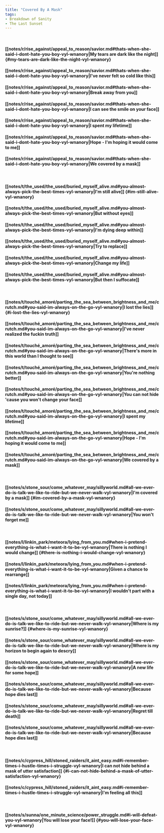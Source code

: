 ```yaml
---
title: "Covered By A Mask"
tags:
- Breakdown of Sanity
- The Last Sunset
---
```

&nbsp;
#### [[notes/r/rise_against/appeal_to_reason/savior.md#thats-when-she-said-i-dont-hate-you-boy-vyl-wnanory|My tears are dark like the night]] {#my-tears-are-dark-like-the-night-vyl-wnanory}
#### [[notes/r/rise_against/appeal_to_reason/savior.md#thats-when-she-said-i-dont-hate-you-boy-vyl-wnanory|I've never felt so cold like this]]
#### [[notes/r/rise_against/appeal_to_reason/savior.md#thats-when-she-said-i-dont-hate-you-boy-vyl-wnanory|Break away from you]]
#### [[notes/r/rise_against/appeal_to_reason/savior.md#thats-when-she-said-i-dont-hate-you-boy-vyl-wnanory|I can see the smile on your face]]
#### [[notes/r/rise_against/appeal_to_reason/savior.md#thats-when-she-said-i-dont-hate-you-boy-vyl-wnanory|I spent my lifetime]]
#### [[notes/r/rise_against/appeal_to_reason/savior.md#thats-when-she-said-i-dont-hate-you-boy-vyl-wnanory|Hope - I'm hoping it would come to me]]
#### [[notes/r/rise_against/appeal_to_reason/savior.md#thats-when-she-said-i-dont-hate-you-boy-vyl-wnanory|We covered by a mask]]
&nbsp;
#### [[notes/t/the_used/the_used/buried_myself_alive.md#you-almost-always-pick-the-best-times-vyl-wnanory|I'm still alive]] {#im-still-alive-vyl-wnanory}
#### [[notes/t/the_used/the_used/buried_myself_alive.md#you-almost-always-pick-the-best-times-vyl-wnanory|But without eyes]]
#### [[notes/t/the_used/the_used/buried_myself_alive.md#you-almost-always-pick-the-best-times-vyl-wnanory|I'm dying deep within]]
#### [[notes/t/the_used/the_used/buried_myself_alive.md#you-almost-always-pick-the-best-times-vyl-wnanory|Try to replace]]
#### [[notes/t/the_used/the_used/buried_myself_alive.md#you-almost-always-pick-the-best-times-vyl-wnanory|Change my life]]
#### [[notes/t/the_used/the_used/buried_myself_alive.md#you-almost-always-pick-the-best-times-vyl-wnanory|But then I suffocate]]
&nbsp;
#### [[notes/t/touché_amoré/parting_the_sea_between_brightness_and_me/crutch.md#you-said-im-always-on-the-go-vyl-wnanory|I lost the lies]] {#i-lost-the-lies-vyl-wnanory}
#### [[notes/t/touché_amoré/parting_the_sea_between_brightness_and_me/crutch.md#you-said-im-always-on-the-go-vyl-wnanory|I've never realized the fuckin truth]]
#### [[notes/t/touché_amoré/parting_the_sea_between_brightness_and_me/crutch.md#you-said-im-always-on-the-go-vyl-wnanory|There's more in this world than I thought to see]]
#### [[notes/t/touché_amoré/parting_the_sea_between_brightness_and_me/crutch.md#you-said-im-always-on-the-go-vyl-wnanory|You're nothing better]]
#### [[notes/t/touché_amoré/parting_the_sea_between_brightness_and_me/crutch.md#you-said-im-always-on-the-go-vyl-wnanory|You can not hide 'cause you won't change your face]]
#### [[notes/t/touché_amoré/parting_the_sea_between_brightness_and_me/crutch.md#you-said-im-always-on-the-go-vyl-wnanory|I spent my lifetime]]
#### [[notes/t/touché_amoré/parting_the_sea_between_brightness_and_me/crutch.md#you-said-im-always-on-the-go-vyl-wnanory|Hope - I'm hoping it would come to me]]
#### [[notes/t/touché_amoré/parting_the_sea_between_brightness_and_me/crutch.md#you-said-im-always-on-the-go-vyl-wnanory|We covered by a mask]]
&nbsp;
#### [[notes/s/stone_sour/come_whatever_may/sillyworld.md#all-we-ever-do-is-talk-we-like-to-ride-but-we-never-walk-vyl-wnanory|I'm covered by a mask]] {#im-covered-by-a-mask-vyl-wnanory}
#### [[notes/s/stone_sour/come_whatever_may/sillyworld.md#all-we-ever-do-is-talk-we-like-to-ride-but-we-never-walk-vyl-wnanory|You won't forget me]]
&nbsp;
#### [[notes/l/linkin_park/meteora/lying_from_you.md#when-i-pretend-everything-is-what-i-want-it-to-be-vyl-wnanory|There is nothing I would change]] {#there-is-nothing-i-would-change-vyl-wnanory}
#### [[notes/l/linkin_park/meteora/lying_from_you.md#when-i-pretend-everything-is-what-i-want-it-to-be-vyl-wnanory|Given a chance to rearrange]]
#### [[notes/l/linkin_park/meteora/lying_from_you.md#when-i-pretend-everything-is-what-i-want-it-to-be-vyl-wnanory|I wouldn't part with a single day, not today]]
&nbsp;
#### [[notes/s/stone_sour/come_whatever_may/sillyworld.md#all-we-ever-do-is-talk-we-like-to-ride-but-we-never-walk-vyl-wnanory|Where is my sunrise?]] {#where-is-my-sunrise-vyl-wnanory}
#### [[notes/s/stone_sour/come_whatever_may/sillyworld.md#all-we-ever-do-is-talk-we-like-to-ride-but-we-never-walk-vyl-wnanory|Where is my horizon to begin again to descry]]
#### [[notes/s/stone_sour/come_whatever_may/sillyworld.md#all-we-ever-do-is-talk-we-like-to-ride-but-we-never-walk-vyl-wnanory|A new life for some hope]]
#### [[notes/s/stone_sour/come_whatever_may/sillyworld.md#all-we-ever-do-is-talk-we-like-to-ride-but-we-never-walk-vyl-wnanory|Because hope dies last]]
#### [[notes/s/stone_sour/come_whatever_may/sillyworld.md#all-we-ever-do-is-talk-we-like-to-ride-but-we-never-walk-vyl-wnanory|Regret till death]]
#### [[notes/s/stone_sour/come_whatever_may/sillyworld.md#all-we-ever-do-is-talk-we-like-to-ride-but-we-never-walk-vyl-wnanory|Because hope dies last]]
&nbsp;
#### [[notes/c/cypress_hill/stoned_raiders/it_aint_easy.md#i-remember-times-i-hustle-times-i-struggle-vyl-wnanory|I can not hide behind a mask of utter satisfaction]] {#i-can-not-hide-behind-a-mask-of-utter-satisfaction-vyl-wnanory}
#### [[notes/c/cypress_hill/stoned_raiders/it_aint_easy.md#i-remember-times-i-hustle-times-i-struggle-vyl-wnanory|I'm feeling all this]]
&nbsp;
#### [[notes/s/sunna/one_minute_science/power_struggle.md#i-will-defeat-you-vyl-wnanory|You will lose your face!]] {#you-will-lose-your-face-vyl-wnanory}
